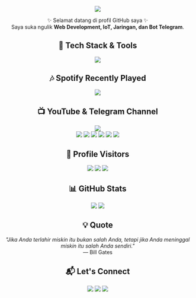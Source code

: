<p align="center">
  <img src="https://capsule-render.vercel.app/api?type=waving&color=0:0000FF,100:000000&height=200&section=header&text=👋%20Hi%20there,%20I'm%20Aldo!&fontSize=40&fontAlignY=35&animation=fadeIn&fontColor=ffffff" />
</p>

<p align="center">
✨ Selamat datang di profil GitHub saya ✨<br>
Saya suka ngulik <b>Web Development, IoT, Jaringan, dan Bot Telegram</b>.
</p>

<h2 align="center">🚀 Tech Stack & Tools</h2>
<p align="center">
  <img src="https://skillicons.dev/icons?i=html,css,js,php,laravel,python,arduino,linux,git,vercel,netlify,cloudflare,wordpress,mysql,sqlite,postgres,docker,kali,debian,ubuntu,nginx,replit" />
</p>

<h2 align="center">🎶 Spotify Recently Played</h2>
<p align="center">
  <img src="https://spotify-recently-played-readme.vercel.app/api?user=31kv7awkkrnno3543sfsvxmfcjtu&unique={true|1|on|yes}" />
</p>

<h2 align="center">📺 YouTube & Telegram Channel</h2>
<p align="center">
  <a href="https://www.youtube.com/channel/UCLmWpq_1Trhh5FS9P_v_SdA">
    <img src="https://youtube-stats-card.vercel.app/api?channelid=UCLmWpq_1Trhh5FS9P_v_SdA&theme=dark"/>
  </a><br>
  <img src="https://img.shields.io/endpoint?url=https://tg.sumanjay.workers.dev/basedaget"/>
  <img src="https://img.shields.io/endpoint?url=https://tg.sumanjay.workers.dev/salingsfs"/>
  <img src="https://img.shields.io/endpoint?url=https://tg.sumanjay.workers.dev/dagetpink"/>
  <img src="https://img.shields.io/endpoint?url=https://tg.sumanjay.workers.dev/mutualanrp"/>
  <img src="https://img.shields.io/endpoint?url=https://tg.sumanjay.workers.dev/aldosoft"/>
  <img src="https://img.shields.io/endpoint?url=https://tg.sumanjay.workers.dev/thr_spay"/>
</p>

<h2 align="center">👀 Profile Visitors</h2>
<p align="center">
  <img src="https://komarev.com/ghpvc/?username=Rifaldo-dev&label=Visitor&color=ff69b4&style=flat"/>
  <img src="https://img.shields.io/github/followers/Rifaldo-dev?label=Followers&style=social"/>
  <img src="https://img.shields.io/github/stars/Rifaldo-dev?affiliations=OWNER%2CCOLLABORATOR&style=social"/>
</p>

<h2 align="center">📊 GitHub Stats</h2>
<p align="center">
  <img src="https://github-readme-streak-stats.herokuapp.com/?user=rifaldo-dev&theme=vue-dark&hide_border=false"/>
  <img src="https://github-readme-stats.vercel.app/api/top-langs/?username=rifaldo-dev&theme=vue-dark&show_icons=true&hide_border=false&layout=compact"/>
</p>

<h2 align="center">💡 Quote</h2>
<p align="center">
  <i>"Jika Anda terlahir miskin itu bukan salah Anda, tetapi jika Anda meninggal miskin itu salah Anda sendiri."</i><br>
  — Bill Gates
</p>

<h2 align="center">📬 Let's Connect</h2>
<p align="center">
  <a href="https://instagram.com/rifaldo.dev"><img src="https://img.shields.io/badge/Instagram-E4405F?style=for-the-badge&logo=instagram&logoColor=white"/></a>
  <a href="https://t.me/aku_aldo"><img src="https://img.shields.io/badge/Telegram-2CA5E0?style=for-the-badge&logo=telegram&logoColor=white"/></a>
  <a href="mailto:muhammadrifaldosaputra@gmail.com"><img src="https://img.shields.io/badge/Email-D14836?style=for-the-badge&logo=gmail&logoColor=white"/></a>
</p>
